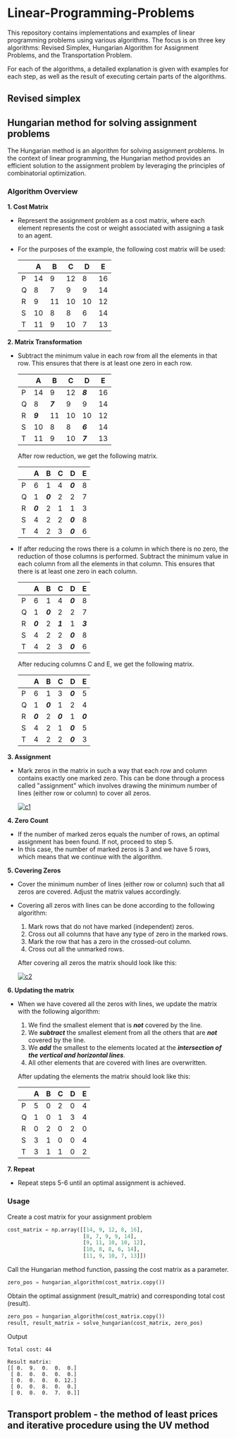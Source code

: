 # Linear-Programming-Problems
This repository contains implementations and examples of linear programming problems using various algorithms. The focus is on three key algorithms: Revised Simplex, Hungarian Algorithm for Assignment Problems, and the Transportation Problem.

For each of the algorithms, a detailed explanation is given with examples for each step, as well as the result of executing certain parts of the algorithms.

## Revised simplex

## Hungarian method for solving assignment problems
The Hungarian method is an algorithm for solving assignment problems. In the context of linear programming, the Hungarian method provides an efficient solution to the assignment problem by leveraging the principles of combinatorial optimization.

### Algorithm Overview
**1. Cost Matrix**
- Represent the assignment problem as a cost matrix, where each element represents the cost or weight associated with assigning a task to an agent.
- For the purposes of the example, the following cost matrix will be used:

  |     | A | B | C | D | E |
  |-----|---|---|---|---|---|
  | P | 14 | 9 | 12 | 8 | 16 |
  | Q | 8 | 7 | 9 | 9 | 14 |
  | R | 9 | 11 | 10 | 10 | 12 |
  | S | 10 | 8 | 8 | 6 | 14 |
  | T | 11 | 9 | 10 | 7 | 13 |

**2. Matrix Transformation**
- Subtract the minimum value in each row from all the elements in that row. This ensures that there is at least one zero in each row.
  
  |     | A | B | C | D | E |                        
  |-----|---|---|---|---|---|
  | P | 14 | 9 | 12 | ***8*** | 16 |
  | Q | 8 | ***7*** | 9 | 9 | 14 |      
  | R | ***9*** | 11 | 10 | 10 | 12 |
  | S | 10 | 8 | 8 | ***6*** | 14 |
  | T | 11 | 9 | 10 | ***7*** | 13 |
  
  After row reduction, we get the following matrix.
  
  |     | A | B | C | D | E |                        
  |-----|---|---|---|---|---|
  | P | 6 | 1 | 4 | ***0*** | 8 |
  | Q | 1 | ***0*** | 2 | 2 | 7 |      
  | R | ***0*** | 2 | 1 | 1 | 3 |
  | S | 4 | 2 | 2 | ***0*** | 8 |
  | T | 4 | 2 | 3 | ***0*** | 6 |
  
- If after reducing the rows there is a column in which there is no zero, the reduction of those columns is performed. Subtract the minimum value in each column from all the elements in that column. This ensures that there is at least one zero in each column.

  |     | A | B | C | D | E |                        
  |-----|---|---|---|---|---|
  | P | 6 | 1 | 4 | ***0*** | 8 |
  | Q | 1 | ***0*** | 2 | 2 | 7 |      
  | R | ***0*** | 2 | ***1*** | 1 | ***3*** |
  | S | 4 | 2 | 2 | ***0*** | 8 |
  | T | 4 | 2 | 3 | ***0*** | 6 |
  
  After reducing columns C and E, we get the following matrix.
  
  |     | A | B | C | D | E |                        
  |-----|---|---|---|---|---|
  | P | 6 | 1 | 3 | ***0*** | 5 |
  | Q | 1 | ***0*** | 1 | 2 | 4 |      
  | R | ***0*** | 2 | ***0*** | 1 | ***0*** |
  | S | 4 | 2 | 1 | ***0*** | 5 |
  | T | 4 | 2 | 2 | ***0*** | 3 |
  
**3. Assignment**
- Mark zeros in the matrix in such a way that each row and column contains exactly one marked zero. This can be done through a process called "assignment" which involves drawing the minimum number of lines (either row or column) to cover all zeros.

  <a href='https://postimages.org/' target='_blank'><img src='https://i.postimg.cc/hvrL5dgt/c1.png' border='0' alt='c1'/></a>
  
**4. Zero Count**
- If the number of marked zeros equals the number of rows, an optimal assignment has been found. If not, proceed to step 5.
- In this case, the number of marked zeros is 3 and we have 5 rows, which means that we continue with the algorithm.

**5. Covering Zeros**
- Cover the minimum number of lines (either row or column) such that all zeros are covered. Adjust the matrix values accordingly.
- Covering all zeros with lines can be done according to the following algorithm:
  1. Mark rows that do not have marked (independent) zeros.
  2. Cross out all columns that have any type of zero in the marked rows.
  3. Mark the row that has a zero in the crossed-out column.
  4. Cross out all the unmarked rows.

  After covering all zeros the matrix should look like this:

  <a href='https://postimages.org/' target='_blank'><img src='https://i.postimg.cc/hvznC9V9/c2.png' border='0' alt='c2'/></a>

**6. Updating the matrix**
- When we have covered all the zeros with lines, we update the matrix with the following algorithm:
  1. We find the smallest element that is ***not*** covered by the line.
  2. We ***subtract*** the smallest element from all the others that are ***not*** covered by the line.
  3. We ***add*** the smallest to the elements located at the ***intersection of the vertical and horizontal lines***.
  4. All other elements that are covered with lines are overwritten.

  After updating the elements the matrix should look like this:

  |     | A | B | C | D | E |                        
  |-----|---|---|---|---|---|
  | P | 5 | 0 | 2 | 0 | 4 |
  | Q | 1 | 0 | 1 | 3 | 4 |      
  | R | 0 | 2 | 0 | 2 | 0 |
  | S | 3 | 1 | 0 | 0 | 4 |
  | T | 3 | 1 | 1 | 0 | 2 |
  
**7. Repeat**
- Repeat steps 5-6 until an optimal assignment is achieved.

### Usage
Create a cost matrix for your assignment problem
```python
cost_matrix = np.array([[14, 9, 12, 8, 16],
                        [8, 7, 9, 9, 14],
                        [9, 11, 10, 10, 12],
                        [10, 8, 8, 6, 14],
                        [11, 9, 10, 7, 13]])
```

Call the Hungarian method function, passing the cost matrix as a parameter.
```python
zero_pos = hungarian_algorithm(cost_matrix.copy())
```

Obtain the optimal assignment (result_matrix) and corresponding total cost (result).
```python
zero_pos = hungarian_algorithm(cost_matrix.copy())
result, result_matrix = solve_hungarian(cost_matrix, zero_pos)
```

Output
```
Total cost: 44

Result matrix: 
[[ 0.  9.  0.  0.  0.]
 [ 8.  0.  0.  0.  0.]
 [ 0.  0.  0.  0. 12.]
 [ 0.  0.  8.  0.  0.]
 [ 0.  0.  0.  7.  0.]]
```

## Transport problem - the method of least prices and iterative procedure using the UV method
